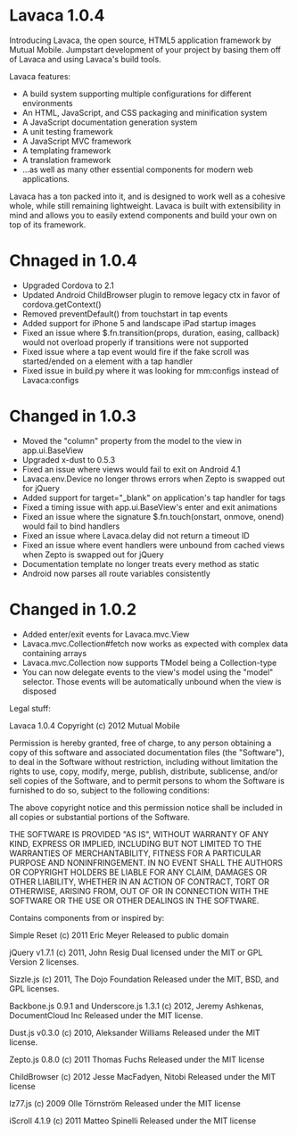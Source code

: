 Lavaca 1.0.4
======

Introducing Lavaca, the open source, HTML5 application framework by Mutual Mobile. Jumpstart development of your project by basing them off of Lavaca and using Lavaca's build tools.

Lavaca features:
* A build system supporting multiple configurations for different environments
* An HTML, JavaScript, and CSS packaging and minification system
* A JavaScript documentation generation system
* A unit testing framework
* A JavaScript MVC framework
* A templating framework
* A translation framework
* …as well as many other essential components for modern web applications.

Lavaca has a ton packed into it, and is designed to work well as a cohesive whole, while still remaining lightweight. Lavaca is built with extensibility in mind and allows you to easily extend components and build your own on top of its framework.

Chnaged in 1.0.4
======
* Upgraded Cordova to 2.1
* Updated Android ChildBrowser plugin to remove legacy ctx in favor of cordova.getContext()
* Removed preventDefault() from touchstart in tap events
* Added support for iPhone 5 and landscape iPad startup images
* Fixed an issue where $.fn.transition(props, duration, easing, callback) would not overload properly if transitions were not supported
* Fixed issue where a tap event would fire if the fake scroll was started/ended on a element with a tap handler  
* Fixed issue in build.py where it was looking for mm:configs instead of Lavaca:configs

Changed in 1.0.3
======
* Moved the "column" property from the model to the view in app.ui.BaseView
* Upgraded x-dust to 0.5.3
* Fixed an issue where views would fail to exit on Android 4.1
* Lavaca.env.Device no longer throws errors when Zepto is swapped out for jQuery
* Added support for target="_blank" on application's tap handler for <a> tags
* Fixed a timing issue with app.ui.BaseView's enter and exit animations
* Fixed an issue where the signature $.fn.touch(onstart, onmove, onend) would fail to bind handlers
* Fixed an issue where Lavaca.delay did not return a timeout ID
* Fixed an issue where event handlers were unbound from cached views when Zepto is swapped out for jQuery
* Documentation template no longer treats every method as static
* Android now parses all route variables consistently

Changed in 1.0.2
======
* Added enter/exit events for Lavaca.mvc.View
* Lavaca.mvc.Collection#fetch now works as expected with complex data containing arrays
* Lavaca.mvc.Collection now supports TModel being a Collection-type
* You can now delegate events to the view's model using the "model" selector. Those events will be automatically unbound when the view is disposed

Legal stuff:

Lavaca 1.0.4
Copyright (c) 2012 Mutual Mobile

Permission is hereby granted, free of charge, to any person obtaining a copy of this software and associated documentation files (the "Software"), to deal in the Software without restriction, including without limitation the rights to use, copy, modify, merge, publish, distribute, sublicense, and/or sell copies of the Software, and to permit persons to whom the Software is furnished to do so, subject to the following conditions:

The above copyright notice and this permission notice shall be included in all copies or substantial portions of the Software.

THE SOFTWARE IS PROVIDED "AS IS", WITHOUT WARRANTY OF ANY KIND, EXPRESS OR IMPLIED, INCLUDING BUT NOT LIMITED TO THE WARRANTIES OF MERCHANTABILITY, FITNESS FOR A PARTICULAR PURPOSE AND NONINFRINGEMENT. IN NO EVENT SHALL THE AUTHORS OR COPYRIGHT HOLDERS BE LIABLE FOR ANY CLAIM, DAMAGES OR OTHER LIABILITY, WHETHER IN AN ACTION OF CONTRACT, TORT OR OTHERWISE, ARISING FROM, OUT OF OR IN CONNECTION WITH THE SOFTWARE OR THE USE OR OTHER DEALINGS IN THE SOFTWARE.

Contains components from or inspired by:

Simple Reset
(c) 2011 Eric Meyer
Released to public domain

jQuery v1.7.1
(c) 2011, John Resig
Dual licensed under the MIT or GPL Version 2 licenses.

Sizzle.js
(c) 2011, The Dojo Foundation
Released under the MIT, BSD, and GPL licenses.

Backbone.js 0.9.1 and Underscore.js 1.3.1
(c) 2012, Jeremy Ashkenas, DocumentCloud Inc
Released under the MIT license.

Dust.js v0.3.0
(c) 2010, Aleksander Williams
Released under the MIT license.

Zepto.js 0.8.0
(c) 2011 Thomas Fuchs
Released under the MIT license

ChildBrowser
(c) 2012 Jesse MacFadyen, Nitobi
Released under the MIT license

lz77.js
(c) 2009 Olle Törnström
Released under the MIT license

iScroll 4.1.9
(c) 2011 Matteo Spinelli
Released under the MIT license